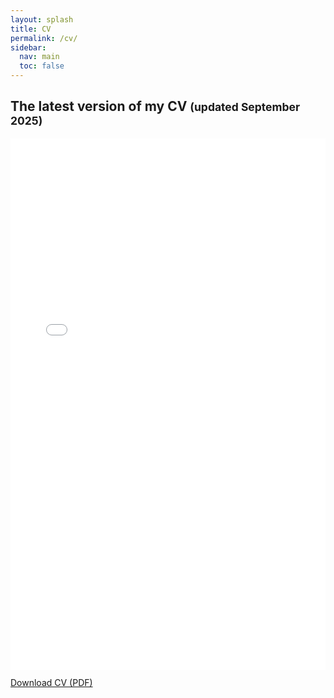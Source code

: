 ```yaml
---
layout: splash
title: CV
permalink: /cv/
sidebar:
  nav: main
  toc: false
---
```

<h2>The latest version of my CV <small>(updated September 2025)</small></h2>

<div class="embed-frame">
  <iframe 
    src="/assets/docs/CV_Final_GarciaDurrer.pdf#view=FitH" 
    width="100%" 
    height="850" 
    style="border: none;" 
    title="CV - Sofía García Durrer">
  </iframe>
</div>

<p style="margin-top: 0.75rem;">
  <a class="btn btn--inverse" href="/assets/docs/CV_Final_GarciaDurrer.pdf" target="_blank" rel="noopener">
    Download CV (PDF)
  </a>
</p>
